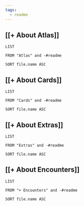 ```yaml
---
tags:
  - readme
---
```

## [[+ About Atlas]]
``` dataview
LIST  

FROM "Atlas" and -#readme

SORT file.name ASC
```
## [[+ About Cards]]
``` dataview
LIST  

FROM "Cards" and -#readme

SORT file.name ASC
```
## [[+ About Extras]]
``` dataview
LIST  

FROM "Extras" and -#readme

SORT file.name ASC
```
## [[+ About Encounters]]
``` dataview
LIST  

FROM "+ Encounters" and -#readme

SORT file.name ASC
```